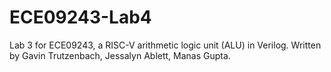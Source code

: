# ECE09243-Lab4
Lab 3 for ECE09243, a RISC-V arithmetic logic unit (ALU) in Verilog. Written by Gavin Trutzenbach, Jessalyn Ablett, Manas Gupta.
